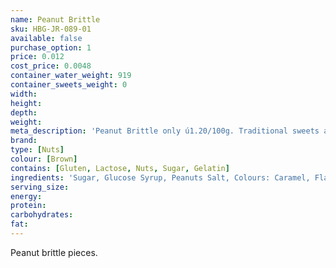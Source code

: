 ```yaml
---
name: Peanut Brittle
sku: HBG-JR-089-01
available: false
purchase_option: 1
price: 0.012
cost_price: 0.0048
container_water_weight: 919
container_sweets_weight: 0
width: 
height: 
depth: 
weight: 
meta_description: 'Peanut Brittle only ú1.20/100g. Traditional sweets and more at Humbugs Confectionery Store. Specialists in satisfying your sweet tooth!'
brand: 
type: [Nuts]
colour: [Brown]
contains: [Gluten, Lactose, Nuts, Sugar, Gelatin]
ingredients: 'Sugar, Glucose Syrup, Peanuts Salt, Colours: Caramel, Flavours: Caramel'
serving_size: 
energy: 
protein: 
carbohydrates: 
fat: 
---
```

Peanut brittle pieces.